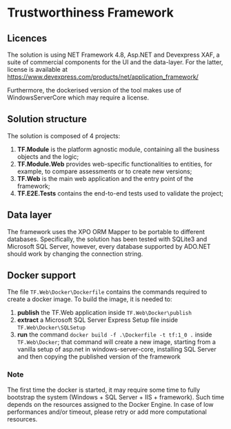# Trustworthiness Framework

## Licences

The solution is using NET Framework 4.8, Asp.NET and Devexpress XAF, a suite of commercial components for the UI and the data-layer.
For the latter, license is available at https://www.devexpress.com/products/net/application_framework/

Furthermore, the dockerised version of the tool makes use of WindowsServerCore which may require a license.

## Solution structure

The solution is composed of 4 projects:

1) **TF.Module** is the platform agnostic module, containing all the business objects and the logic;
2) **TF.Module.Web** provides web-specific functionalities to entities, for example, to compare assessments or to create new versions;
3) **TF.Web** is the main web application and the entry point of the framework;
4) **TF.E2E.Tests** contains the end-to-end tests used to validate the project;

## Data layer

The framework uses the XPO ORM Mapper to be portable to different databases. Specifically, the solution has been tested with SQLite3 and Microsoft SQL Server, however, every database supported by ADO.NET should work by changing the connection string.

## Docker support

The file `TF.Web\Docker\Dockerfile` contains the commands required to create a docker image. 
To build the image, it is needed to:

1) **publish** the TF.Web application inside `TF.Web\Docker\publish`
2) **extract** a Microsoft SQL Server Express Setup file inside `TF.Web\Docker\SQLSetup`
3) **run** the command `docker build -f .\Dockerfile -t tf:1_0 .` inside `TF.Web\Docker`; that command will create a new image, starting from a vanilla setup of asp.net in windows-server-core, installing SQL Server and then copying the published version of the framework

### Note
The first time the docker is started, it may require some time to fully bootstrap the system (Windows + SQL Server + IIS + framework). Such time depends on the resources assigned to the Docker Engine. In case of low performances and/or timeout, please retry or add more computational resources.




